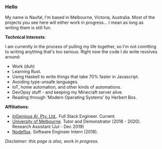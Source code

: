 ### Hello

My name is Naufal, I'm based in Melbourne, Victoria, Australia. Most of the projects you see here will either work in progress... I mean as long as writing them is still fun.

**Technical Interests**:

I am currently in the process of pulling my life together, so I'm not comitting to writing anything that's too serious. Right now the code I _do_ write revolves around:

- Work (duh)
- Learning Rust.
- Using Haskell to write things that take 70% faster in Javascript.
- Avoiding type-unsafe languages.
- IoT, home automation, and other kinds of automations.
- DevOpsy stuff - and keeping my Minecraft server alive.
- Reading through 'Modern Operating Systems' by Herbert Bos.

**Affiliations**:

- [InGenious AI, Pty. Ltd.](https://ingenious.ai). Full Stack Engineer. Current.
- [University of Melbourne](https://unimelb.edu.au). Tutor and Demonstrator (2018 - 2020). Research Assistant (Jul - Dec 2019)
- [Nodeflux](https://nodeflux.io). Software Engineer Intern (2018).

_Disclaimer: this page is also, work in progress._
